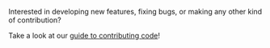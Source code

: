 Interested in developing new features, fixing bugs, or making any other kind of contribution?

Take a look at our
[guide to contributing code](http://gazebosim.org/tutorials?tut=contrib_code&cat=development)!
